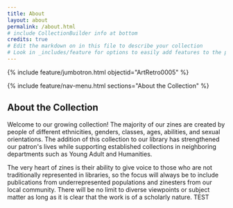 ```yaml
---
title: About
layout: about
permalink: /about.html
# include CollectionBuilder info at bottom
credits: true
# Edit the markdown on in this file to describe your collection
# Look in _includes/feature for options to easily add features to the page
---
```

{% include feature/jumbotron.html objectid="ArtRetro0005" %}

{% include feature/nav-menu.html sections="About the Collection" %}

## About the Collection

Welcome to our growing collection! The majority of our zines are created by people of different ethnicities, genders, classes, ages, abilities, and sexual orientations. The addition of this collection to our library has strengthened our patron's lives while supporting established collections in neighboring departments such as Young Adult and Humanities.

The very heart of zines is their ability to give voice to those who are not traditionally represented in libraries, so the focus will always be to include publications from underrepresented populations and zinesters from our local community. There will be no limit to diverse viewpoints or subject matter as long as it is clear that the work is of a scholarly nature. 
TEST
